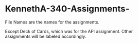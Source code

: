 # KennethA-340-Assignments-

File Names are the names for the assignments.

Except Deck of Cards, which was for the API assignment.
Other assignments will be labeled accordingly.

